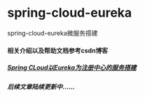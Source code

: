 # spring-cloud-eureka
spring-cloud-eureka微服务搭建

#### 相关介绍以及帮助文档参考csdn博客
##### [Spring CLoud以Eureka为注册中心的服务搭建](https://blog.csdn.net/zyw562123314)
##### 后续文章陆续更新中……
